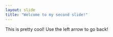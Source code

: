```yaml
---
layout: slide
title: "Welcome to my second slide!"
---
```

This is pretty cool!
Use the left arrow to go back!
